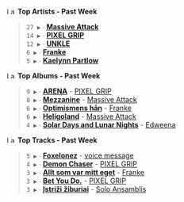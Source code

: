 <!--START_LASTFM_ARTISTS:{"period": "7day", "rows": 5}-->
<a href="https://last.fm" target="_blank"><img src="https://user-images.githubusercontent.com/17434202/215290617-e793598d-d7c9-428f-9975-156db1ba89cc.svg" alt="Last.fm Logo" width="18" height="13"/></a> **Top Artists - Past Week**

> `27 ▶️` ∙ **[Massive Attack](https://www.last.fm/music/Massive+Attack)**<br/>
> `14 ▶️` ∙ **[PIXEL GRIP](https://www.last.fm/music/PIXEL+GRIP)**<br/>
> `12 ▶️` ∙ **[UNKLE](https://www.last.fm/music/UNKLE)**<br/>
> `6 ▶️` ∙ **[Franke](https://www.last.fm/music/Franke)**<br/>
> `5 ▶️` ∙ **[Kaelynn Partlow](https://www.last.fm/music/Kaelynn+Partlow)**<br/>
<!--END_LASTFM_ARTISTS-->

<!--START_LASTFM_ALBUMS:{"period": "7day", "rows": 5}-->
<a href="https://last.fm" target="_blank"><img src="https://user-images.githubusercontent.com/17434202/215290617-e793598d-d7c9-428f-9975-156db1ba89cc.svg" alt="Last.fm Logo" width="18" height="13"/></a> **Top Albums - Past Week**

> `9 ▶️` ∙ **[ARENA](https://www.last.fm/music/PIXEL+GRIP/ARENA)** - [PIXEL GRIP](https://www.last.fm/music/PIXEL+GRIP)<br/>
> `8 ▶️` ∙ **[Mezzanine](https://www.last.fm/music/Massive+Attack/Mezzanine)** - [Massive Attack](https://www.last.fm/music/Massive+Attack)<br/>
> `6 ▶️` ∙ **[Optimismens hån](https://www.last.fm/music/Franke/Optimismens+h%C3%A5n)** - [Franke](https://www.last.fm/music/Franke)<br/>
> `6 ▶️` ∙ **[Heligoland](https://www.last.fm/music/Massive+Attack/Heligoland)** - [Massive Attack](https://www.last.fm/music/Massive+Attack)<br/>
> `4 ▶️` ∙ **[Solar Days and Lunar Nights](https://www.last.fm/music/Edweena/Solar+Days+and+Lunar+Nights)** - [Edweena](https://www.last.fm/music/Edweena)<br/>
<!--END_LASTFM_ALBUMS-->

<!--START_LASTFM_TRACKS:{"period": "7day", "rows": 5}-->
<a href="https://last.fm" target="_blank"><img src="https://user-images.githubusercontent.com/17434202/215290617-e793598d-d7c9-428f-9975-156db1ba89cc.svg" alt="Last.fm Logo" width="18" height="13"/></a> **Top Tracks - Past Week**

> `5 ▶️` ∙ **[Foxelonez](https://www.last.fm/music/voice+message/_/Foxelonez)** - [voice message](https://www.last.fm/music/voice+message)<br/>
> `4 ▶️` ∙ **[Demon Chaser](https://www.last.fm/music/PIXEL+GRIP/_/Demon+Chaser)** - [PIXEL GRIP](https://www.last.fm/music/PIXEL+GRIP)<br/>
> `3 ▶️` ∙ **[Allt som var mitt eget](https://www.last.fm/music/Franke/_/Allt+som+var+mitt+eget)** - [Franke](https://www.last.fm/music/Franke)<br/>
> `3 ▶️` ∙ **[Bet You Do.](https://www.last.fm/music/PIXEL+GRIP/_/Bet+You+Do.)** - [PIXEL GRIP](https://www.last.fm/music/PIXEL+GRIP)<br/>
> `3 ▶️` ∙ **[Įstriži žiburiai](https://www.last.fm/music/Solo+Ansamblis/_/%C4%AEstri%C5%BEi+%C5%BEiburiai)** - [Solo Ansamblis](https://www.last.fm/music/Solo+Ansamblis)<br/>
<!--END_LASTFM_TRACKS-->